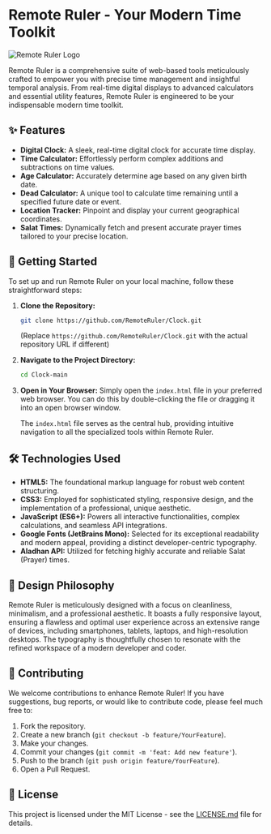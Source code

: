 # Remote Ruler - Your Modern Time Toolkit

![Remote Ruler Logo](https://raw.githubusercontent.com/RemoteRuler/Website/main/Logo/Remote_Ruler.png)

Remote Ruler is a comprehensive suite of web-based tools meticulously crafted to empower you with precise time management and insightful temporal analysis. From real-time digital displays to advanced calculators and essential utility features, Remote Ruler is engineered to be your indispensable modern time toolkit.

## ✨ Features

*   **Digital Clock:** A sleek, real-time digital clock for accurate time display.
*   **Time Calculator:** Effortlessly perform complex additions and subtractions on time values.
*   **Age Calculator:** Accurately determine age based on any given birth date.
*   **Dead Calculator:** A unique tool to calculate time remaining until a specified future date or event.
*   **Location Tracker:** Pinpoint and display your current geographical coordinates.
*   **Salat Times:** Dynamically fetch and present accurate prayer times tailored to your precise location.

## 🚀 Getting Started

To set up and run Remote Ruler on your local machine, follow these straightforward steps:

1.  **Clone the Repository:**
    ```bash
    git clone https://github.com/RemoteRuler/Clock.git
    ```
    (Replace `https://github.com/RemoteRuler/Clock.git` with the actual repository URL if different)

2.  **Navigate to the Project Directory:**
    ```bash
    cd Clock-main
    ```

3.  **Open in Your Browser:**
    Simply open the `index.html` file in your preferred web browser. You can do this by double-clicking the file or dragging it into an open browser window.

    The `index.html` file serves as the central hub, providing intuitive navigation to all the specialized tools within Remote Ruler.

## 🛠️ Technologies Used

*   **HTML5:** The foundational markup language for robust web content structuring.
*   **CSS3:** Employed for sophisticated styling, responsive design, and the implementation of a professional, unique aesthetic.
*   **JavaScript (ES6+):** Powers all interactive functionalities, complex calculations, and seamless API integrations.
*   **Google Fonts (JetBrains Mono):** Selected for its exceptional readability and modern appeal, providing a distinct developer-centric typography.
*   **Aladhan API:** Utilized for fetching highly accurate and reliable Salat (Prayer) times.

## 🎨 Design Philosophy

Remote Ruler is meticulously designed with a focus on cleanliness, minimalism, and a professional aesthetic. It boasts a fully responsive layout, ensuring a flawless and optimal user experience across an extensive range of devices, including smartphones, tablets, laptops, and high-resolution desktops. The typography is thoughtfully chosen to resonate with the refined workspace of a modern developer and coder.

## 🤝 Contributing

We welcome contributions to enhance Remote Ruler! If you have suggestions, bug reports, or would like to contribute code, please feel much free to:

1.  Fork the repository.
2.  Create a new branch (`git checkout -b feature/YourFeature`).
3.  Make your changes.
4.  Commit your changes (`git commit -m 'feat: Add new feature'`).
5.  Push to the branch (`git push origin feature/YourFeature`).
6.  Open a Pull Request.

## 📄 License

This project is licensed under the MIT License - see the [LICENSE.md](LICENSE.md) file for details.
